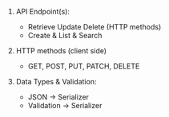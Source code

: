 1. API Endpoint(s):
    - Retrieve Update Delete (HTTP methods)
    - Create & List & Search

2. HTTP methods (client side)
    - GET, POST, PUT, PATCH, DELETE
    
3. Data Types & Validation:
    - JSON -> Serializer
    - Validation -> Serializer
